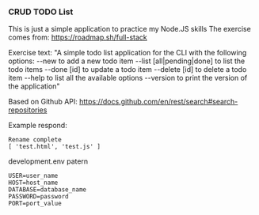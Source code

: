 ### CRUD TODO List

This is just a simple application to practice my Node.JS skills
The exercise comes from: https://roadmap.sh/full-stack

Exercise text:
"A simple todo list application for the CLI with the following options:
--new to add a new todo item
--list [all|pending|done] to list the todo items
--done [id] to update a todo item
--delete [id] to delete a todo item
--help to list all the available options
--version to print the version of the application"

Based on Github API: https://docs.github.com/en/rest/search#search-repositories

Example respond:

```
Rename complete
[ 'test.html', 'test.js' ]
```

development.env patern

```
USER=user_name
HOST=host_name
DATABASE=database_name
PASSWORD=password
PORT=port_value
```
